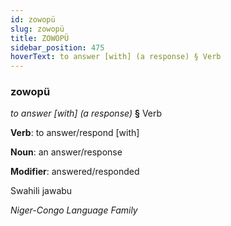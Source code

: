 ```yaml
---
id: zowopü
slug: zowopü
title: ZOWOPÜ
sidebar_position: 475
hoverText: to answer [with] (a response) § Verb
---
```


### zowopü

*to answer [with] (a response)* **§** Verb

**Verb**: to answer/respond [with]

**Noun**: an answer/response

**Modifier**: answered/responded

Swahili jawabu 

*Niger-Congo Language Family*